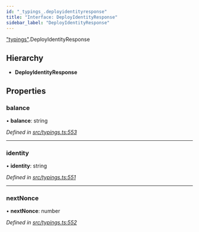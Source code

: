 ```yaml
---
id: "_typings_.deployidentityresponse"
title: "Interface: DeployIdentityResponse"
sidebar_label: "DeployIdentityResponse"
---
```


["typings"](../modules/_typings_.md).DeployIdentityResponse

## Hierarchy

* **DeployIdentityResponse**

## Properties

### balance

•  **balance**: string

*Defined in [src/typings.ts:553](https://github.com/trustlines-protocol/clientlib/blob/a897659/src/typings.ts#L553)*

___

### identity

•  **identity**: string

*Defined in [src/typings.ts:551](https://github.com/trustlines-protocol/clientlib/blob/a897659/src/typings.ts#L551)*

___

### nextNonce

•  **nextNonce**: number

*Defined in [src/typings.ts:552](https://github.com/trustlines-protocol/clientlib/blob/a897659/src/typings.ts#L552)*
